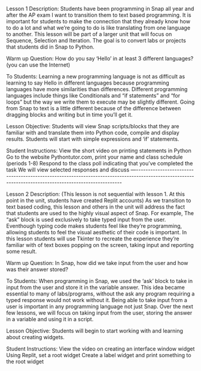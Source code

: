 Lesson 1 Description: Students have been programming in Snap all year and after the AP exam I want to transition them to text based programming. It is important for students to make the connection that they already know how to do a lot and what we’re going to do is like translating from one language to another. This lesson will be part of a larger unit that will focus on Sequence, Selection and Iteration. The goal is to convert labs or projects that students did in Snap to Python.

Warm up Question: How do you say ‘Hello’ in at least 3 different languages? (you can use the Internet)

To Students: Learning a new programming language is not as difficult as learning to say Hello in different languages because programming languages have more similarities than differences. Different programming languages include things like Conditionals and “if statements” and “for loops” but the way we write them to execute may be slightly different. Going from Snap to text is a little different because of the difference between dragging blocks and writing but in time you’ll get it.

Lesson Objective: Students will view Snap scripts/blocks that they are familiar with and translate them into Python code, compile and display results. Students will start with simple expressions and ‘if’ statements.


Student Instructions:
View the short video on printing statements in Python 
Go to the website Pythontutor.com, print your name and class schedule (periods 1-8)
Respond to the class poll indicating that you’ve completed the task
We will view selected responses and discuss
—------------------------------------------------------------------------------------------------------------------------------------------------------

Lesson 2 Description: (This lesson is not sequential with lesson 1. At this point in the unit, students have created Replit accounts) As we transition to text based coding, this lesson and others in the unit will address the fact that students are used to the highly visual aspect of Snap. For example, The “ask” block is used exclusively to take typed input from the user. Eventhough typing code makes students feel like they’re programming, allowing students to feel the visual aesthetic of their code is important. In this lesson students will use Tkinter to recreate the experience they’re familiar with of text boxes popping on the screen, taking input and reporting some result.


Warm up Question: In Snap, how did we take input from the user and how was their answer stored?

To Students: When programming in Snap, we used the ‘ask’ block to take in input from the user and store it in the variable answer. This idea became essential to many of labs/programs, without the ask any program requiring a typed response would not work without it. Being able to take input from a user is important in any programming language not just Snap. Over the next few lessons, we will focus on taking input from the user, storing the answer in a variable and using it in a script.

Lesson Objective: Students will begin to start working with and learning about creating widgets.

Student Instructions: 
View the video on creating an interface window widget 
Using Replit, set a root widget
Create a label widget and print something to the root widget


